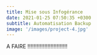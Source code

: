 ```yaml
---
title: Mise sous Infogérance
date: 2021-01-25 07:50:35 +0300
subtitle: Automatisation Backup
image: '/images/project-4.jpg'
---
```


A FAIRE !!!!!!!!!!!!!!!!!!!!!!!!!!